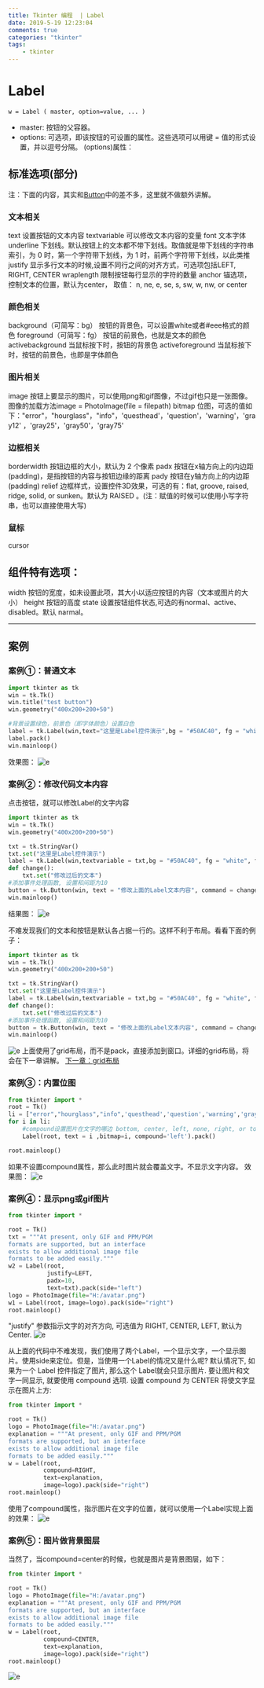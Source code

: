 ```yaml
---
title: Tkinter 编程  | Label
date: 2019-5-19 12:23:04
comments: true
categories: "tkinter"
tags: 
    - tkinter
---
```

# Label
``` text
w = Label ( master, option=value, ... )
```
* master: 按钮的父容器。
* options: 可选项，即该按钮的可设置的属性。这些选项可以用键 = 值的形式设置，并以逗号分隔。
(options)属性：

## 标准选项(部分)
注：下面的内容，其实和[Button](../Tkinter-2)中的差不多，这里就不做额外讲解。
### 文本相关
text	设置按钮的文本内容
textvariable   可以修改文本内容的变量
font    文本字体
underline	下划线。默认按钮上的文本都不带下划线。取值就是带下划线的字符串索引，为 0 时，第一个字符带下划线，为 1 时，前两个字符带下划线，以此类推
justify	显示多行文本的时候,设置不同行之间的对齐方式，可选项包括LEFT, RIGHT, CENTER
wraplength	限制按钮每行显示的字符的数量
anchor          锚选项，控制文本的位置，默认为center， 取值：  n, ne, e, se, s, sw, w, nw, or center

### 颜色相关
background（可简写：bg）   按钮的背景色，可以设置white或者#eee格式的颜色
foreground（可简写：fg）    按钮的前景色，也就是文本的颜色
activebackground	当鼠标按下时，按钮的背景色
activeforeground 	当鼠标按下时，按钮的前景色，也即是字体颜色

### 图片相关
image	按钮上要显示的图片，可以使用png和gif图像，不过gif也只是一张图像。图像的加载方法image = PhotoImage(file = filepath)
bitmap          位图，可选的值如下："error"，"hourglass"，"info"，'questhead'，'question'，'warning'，'gray12'
，'gray25'，'gray50'，'gray75'

### 边框相关
borderwidth	按钮边框的大小，默认为 2 个像素
padx	按钮在x轴方向上的内边距(padding)，是指按钮的内容与按钮边缘的距离
pady	按钮在y轴方向上的内边距(padding)
relief	边框样式，设置控件3D效果，可选的有：flat, groove, raised, ridge, solid, or sunken。默认为 RAISED 。(注：赋值的时候可以使用小写字符串，也可以直接使用大写)

### 鼠标
cursor

## 组件特有选项：
width 按钮的宽度，如未设置此项，其大小以适应按钮的内容（文本或图片的大小）
height 按钮的高度
state 设置按钮组件状态,可选的有normal、active、 disabled。默认 narmal。

---
## 案例
### 案例①：普通文本
``` python
import tkinter as tk
win = tk.Tk()
win.title("test button")
win.geometry("400x200+200+50")

#背景设置绿色，前景色（即字体颜色）设置白色
label = tk.Label(win,text="这里是Label控件演示",bg = "#50AC40", fg = "white", font=("黑体", 20))
label.pack()
win.mainloop()
```

效果图：
![e](/images/201905/2019-05-18_161637.jpg "Label")
### 案例②：修改代码文本内容
点击按钮，就可以修改Label的文字内容
``` python
import tkinter as tk
win = tk.Tk()
win.geometry("400x200+200+50")

txt = tk.StringVar()
txt.set("这里是Label控件演示")
label = tk.Label(win,textvariable = txt,bg = "#50AC40", fg = "white", font=("黑体", 20)).pack()
def change():
    txt.set("修改过后的文本")
#添加事件处理函数, 设置和间距为10
button = tk.Button(win, text = "修改上面的Label文本内容", command = change,).pack(pady=10) #pady 设置控件的垂直间距
win.mainloop()
```

结果图：
![e](/images/201905/2019-05-19_03.gif)

不难发现我们的文本和按钮是默认各占据一行的。这样不利于布局。看看下面的例子：
``` python
import tkinter as tk
win = tk.Tk()
win.geometry("400x200+200+50")

txt = tk.StringVar()
txt.set("这里是Label控件演示")
label = tk.Label(win,textvariable = txt,bg = "#50AC40", fg = "white", font=("黑体", 20)).grid(row = 0,column = 0)
def change():
    txt.set("修改过后的文本")
#添加事件处理函数, 设置和间距为10
button = tk.Button(win, text = "修改上面的Label文本内容", command = change,).grid(row = 0,column = 1)
win.mainloop()
```

![e](/images/201905/2019-05-19_134847.jpg "使用grid布局")
上面使用了grid布局，而不是pack，直接添加到窗口。详细的grid布局，将会在下一章讲解。
[下一章：grid布局](../Tkinter-4/)
### 案例③：内置位图
``` python
from tkinter import *
root = Tk()
li = ["error","hourglass","info",'questhead','question','warning','gray12','gray25','gray50','gray75']
for i in li:
    #compound设置图片在文字的哪边 bottom, center, left, none, right, or top
    Label(root, text = i ,bitmap=i, compound='left').pack()

root.mainloop()
```

如果不设置compound属性，那么此时图片就会覆盖文字。不显示文字内容。
效果图：
![e](/images/201905/2019-05-18_164957.jpg "使用位图")

### 案例④：显示png或gif图片
``` python
from tkinter import *

root = Tk()
txt = """At present, only GIF and PPM/PGM
formats are supported, but an interface 
exists to allow additional image file
formats to be added easily."""
w2 = Label(root,
           justify=LEFT,
           padx=10,
           text=txt).pack(side="left")
logo = PhotoImage(file="H:/avatar.png")
w1 = Label(root, image=logo).pack(side="right")
root.mainloop()
```

"justify" 参数指示文字的对齐方向, 可选值为 RIGHT, CENTER, LEFT, 默认为 Center.
![e](/images/201905/2019-05-19_150031.jpg)

从上面的代码中不难发现，我们使用了两个Label，一个显示文字，一个显示图片。使用side来定位。但是，当使用一个Label的情况又是什么呢?
默认情况下, 如果为一个 Label 控件指定了图片, 那么这个 Label就会只显示图片. 要让图片和文字一同显示, 就要使用 compound 选项. 设置 compound 为 CENTER 将使文字显示在图片上方:
```python
from tkinter import *

root = Tk()
logo = PhotoImage(file="H:/avatar.png")
explanation = """At present, only GIF and PPM/PGM
formats are supported, but an interface 
exists to allow additional image file
formats to be added easily."""
w = Label(root,
          compound=RIGHT,
          text=explanation,
          image=logo).pack(side="right")
root.mainloop()
```
使用了compound属性，指示图片在文字的位置，就可以使用一个Label实现上面的效果：
![e](/images/201905/2019-05-19_150031.jpg)

### 案例⑤：图片做背景图层
当然了，当compound=center的时候，也就是图片是背景图层，如下：
```python
from tkinter import *

root = Tk()
logo = PhotoImage(file="H:/avatar.png")
explanation = """At present, only GIF and PPM/PGM
formats are supported, but an interface 
exists to allow additional image file
formats to be added easily."""
w = Label(root,
          compound=CENTER,
          text=explanation,
          image=logo).pack(side="right")
root.mainloop()
```

![e](/images/201905/2019-05-19_150948.jpg)


